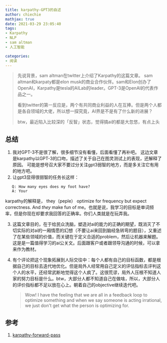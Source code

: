 ```yaml
---
title: karpathy-GPT3的自述
author: chiechie
mathjax: true
date: 2021-03-29 23:05:40
tags: 
- Karpathy
- NLP
- sam altman
- 人工智能

categories: 
- 阅读
---
```


> 先说背景，sam altman在twitter上介绍了Karpathy的这篇文章。 sam altman和karpaty都是elon musk的商业合作伙伴。sam和Elon创办了OpenAI，Karpathy是tesla的AILab的leader。GPT-3是OpenAI的代表作品之一。
> 
> 看到twitter的第一反应是，两个有共同商业利益的人在互捧。但是两个人都是各自领域的大佬，所以想一探究竟，AI界是不是有了什么新的进展？
> 
> btw，最近陷入比较深的「反智」状态，觉得搞ai的都是大忽悠，有点上头


## 总结
1. 我对GPT-3不是很了解，很多细节没有看懂，后面看懂了再补吧。
这边文章是karpathy以GPT-3的口吻，描述了关于自己在图灵测试上的表现，还解释了原因。
可能是想号召大家不要过分关注gpt3弱智的地方，而是多关注它有用的地方吧。
2. 让gpt3显得很弱智的任务长这样：
```
   Q: How many eyes does my foot have?
   A: Your 
```
karpathy的解释是， they（peple） optimize for frequency but expect correctness. And *they* make fun of me。也就是说，我学习的目标是单词频率，但是你现在却要求我回答的正确率。你们人类就是在玩弄我。

3. 这篇文章目的，在于给民众洗脑，塑造对ai的能力的正确的期望，既消灭了不切实际的对ai的一厢情愿的幻想（不要让ai来回到脑经急转弯的题目），又重述了在某些领域的价值，而关键在于定义合适的problem，然后让机器来解题。这是是一篇值得学习的ai公关文。后面跟客户或者跟领导沟通的时候，可以拿来作为教材。
   
4. 有个评论把这个现象拓展到人际交往中：每个人都有自己的目标函数，都是根据自己的目标去迭代地优化。但是局外人经常用自己定义的评估指标去评判这个人的水平，还经常武断地觉得这个人疯了。这很荒谬，局外人压根不知道人家的努力目标是什么。btw，大部分人都不知道自己在做啥，所以，大部分人的评价指标都不足以放在心上。朝着自己的objective继续迭代吧。
   
    > Wow! I have the feeling that we are all in a feedback loop to optimize something and when we say someone is acting irrational, we just don't get what the person is optimizing for.



## 参考
1. [karpathy-forward-pass](https://karpathy.github.io/2021/03/27/forward-pass/)